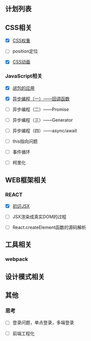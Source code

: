 ## 计划列表

## CSS相关

- [x] [CSS权重](https://github.com/lttecho/onlineBlog/blob/master/articles/CSS%E7%9B%B8%E5%85%B3/CSS%E6%9D%83%E9%87%8D%EF%BC%88%E4%B8%8D%E8%A6%81%E8%A2%AB100%E3%80%8110%E3%80%811%E8%AF%AF%E5%AF%BC%E4%BA%86%EF%BC%89/CSS%E6%9D%83%E9%87%8D%EF%BC%88%E4%B8%8D%E8%A6%81%E8%A2%AB100%E3%80%8110%E3%80%811%E8%AF%AF%E5%AF%BC%E4%BA%86%EF%BC%89.md)
- [ ] position定位
- [x] [CSS动画](https://github.com/lttecho/onlineBlog/blob/master/articles/CSS%E7%9B%B8%E5%85%B3/CSS%E5%8A%A8%E7%94%BB/CSS%E5%8A%A8%E7%94%BB.md)



### JavaScript相关

- [x] [闭包的应用](https://github.com/lttecho/onlineBlog/blob/master/articles/JavaScript%E7%9B%B8%E5%85%B3/%E9%97%AD%E5%8C%85%E7%9A%84%E5%BA%94%E7%94%A8/%E9%97%AD%E5%8C%85%E7%9A%84%E5%BA%94%E7%94%A8.md)
- [x] [异步编程（一）——回调函数](https://github.com/lttecho/onlineBlog/blob/master/articles/JavaScript%E7%9B%B8%E5%85%B3/%E5%BC%82%E6%AD%A5%E7%BC%96%E7%A8%8B%EF%BC%88%E4%B8%80%EF%BC%89%E2%80%94%E2%80%94%E5%9B%9E%E8%B0%83%E5%87%BD%E6%95%B0/%E5%BC%82%E6%AD%A5%E7%BC%96%E7%A8%8B%EF%BC%88%E4%B8%80%EF%BC%89%E2%80%94%E2%80%94%E5%9B%9E%E8%B0%83%E5%87%BD%E6%95%B0.md)
- [ ] 异步编程（二）——Promise
- [ ] 异步编程（三）——Generator
- [ ] 异步编程（四）——async/await
- [ ] this指向问题
- [ ] 事件循环
- [ ] 柯里化



## WEB框架相关

### REACT

- [x] [初识JSX](https://github.com/lttecho/onlineBlog/blob/master/articles/web%E6%A1%86%E6%9E%B6%E7%9B%B8%E5%85%B3/React/%E5%88%9D%E8%AF%86JSX/%E5%88%9D%E8%AF%86JSX.md)
- [ ] JSX渲染成真实DOM的过程
- [ ] React.createElement函数的源码解析





## 工具相关

### webpack





## 设计模式相关





## 其他

### 思考

- [ ] 登录问题，单点登录，多端登录
- [ ] 前端工程化

